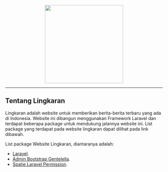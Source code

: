 <p align="center"><img src="https://lh3.googleusercontent.com/oRTgfoibDcCNK4LCVpZp9rlyMyvyAJ92j1b5qoVcOKJ41QeVepZbuWiVHslaWBgfy-vlcUtpDeFH5MYsLwy6fC-DyRx3fBoj6qX8eJGEMiqCUPAbbBbaVJQW0iEYTSgT0xEIYDVE-II7MT_KK3r4fjRrO4wy9P-nv1J0JOLFzM5vFzPTpvgXOyNyV0Vh8WEZODYSGgE-xY6_LSwemTFiKlMG1bKy5iASchKIOMYYtkizdG0VkyHZ24LMHv6KowTtBUeK2gPS5ODMq9pi87vYMGStdMnbN9_3VATQxHlepIvVAhP4807yeFD5Hxy5fbvF3hQwixR2wBot9JH1vItJupl_ZBMNmx5thPVr5tzY667k4teXtfsfXkyetfsZx26PTQPh4wygv0GjpDKJoursbg-TV2O-PAPvCIgGE_fkENzE50I9zFCtKuaAsHREOpMzg01Yk5-8lJuKWJ09Oyo-VR8TQ7_D8R-6evJAme2plnMUVuipzxVRS0i0brermqia22j21JenEl_7QsERDTbGi4sUneyYhmS-WvGz8IdIuaIgjhvMWuctoTC6NBM34heGQFLqoZmerE30vV7h8CENhHGlh7wCK7nNdCfCR6ew_RCSZid-3IEzWxdcPsOSQ2cPqGFsglabT6Jhu7C6_HHI2Moev7KW7SBziVFrB0tyXmCsE68mxbgzojlE9Zzn=w350-h100" width="250"></p>

<p align="center">
<hr/>
</p>


## Tentang Lingkaran

Lingkaran adalah website untuk memberikan berita-berita terbaru yang ada di Indonesia. Website ini dibangun menggunakan Framework Laravel dan terdapat beberapa package untuk mendukung jalannya website ini. List package yang terdapat pada website lingkaran dapat dilihat pada link dibawah.

List package Website Lingkaran, diantaranya adalah:

- [Laravel](https://laravel.com/).
- [Admin Bootstrap Gentelella](https://github.com/ColorlibHQ/gentelella).
- [Spatie Laravel Permission](https://github.com/spatie/laravel-permission).
